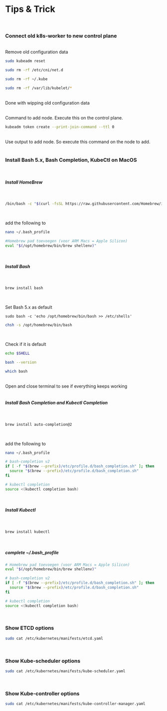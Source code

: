 # Tips & Trick
<br>

### Connect old k8s-worker to new control plane
<br>
Remove old configuration data

```sh
sudo kubeadm reset
```

```sh
sudo rm -rf /etc/cni/net.d
```

```sh
sudo rm -rf ~/.kube
```

```sh
sudo rm -rf /var/lib/kubelet/*
```
<br>
Done with wipping old configuration data
<br>
<br>

Command to add node. Execute this on the control plane.
<br>

```sh
kubeadm token create --print-join-command --ttl 0
```
<br>
Use output to add node. So execute this command on the node to add.
<br>
<br>


### Install Bash 5.x, Bash Completion, KubeCtl on MacOS
<br>

##### Install HomeBrew
<br>

```sh
/bin/bash -c "$(curl -fsSL https://raw.githubusercontent.com/Homebrew/install/HEAD/install.sh)"
```
<br>

add the following to
<br>
```sh
nano ~/.bash_profile
```

```sh
#Homebrew pad toevoegen (voor ARM Macs = Apple Silicon)
eval "$(/opt/homebrew/bin/brew shellenv)"
```
<br>

##### Install Bash
<br>

```sh
brew install bash
```
<br>

Set Bash 5.x as default
<br>

```ssh
sudo bash -c 'echo /opt/homebrew/bin/bash >> /etc/shells'
```

```sh
chsh -s /opt/homebrew/bin/bash
```
<br>

Check if it is default
<br>
```sh
echo $SHELL
```

```sh
bash --version
```

```sh
which bash
```
<br>
Open and close terminal to see if everything keeps working
<br>

<br>

##### Install Bash Completion and Kubectl Completion 
<br>

```sh
brew install auto-completion@2
```
<br>

add the following to
<br>
```sh
nano ~/.bash_profile
```

```sh
# bash-completion v2
if [ -f "$(brew --prefix)/etc/profile.d/bash_completion.sh" ]; then
  source "$(brew --prefix)/etc/profile.d/bash_completion.sh"
fi

# kubectl completion
source <(kubectl completion bash)
```
<br>

##### Install Kubectl
<br>

```sh
brew install kubectl
```
<br>

##### complete ~/.bash_profile

```sh
# Homebrew pad toevoegen (voor ARM Macs = Apple Silicon)
eval "$(/opt/homebrew/bin/brew shellenv)"

# bash-completion v2
if [ -f "$(brew --prefix)/etc/profile.d/bash_completion.sh" ]; then
  source "$(brew --prefix)/etc/profile.d/bash_completion.sh"
fi

# kubectl completion
source <(kubectl completion bash)
```
<br>

### Show ETCD options

```sh
sudo cat /etc/kubernetes/manifests/etcd.yaml
```
<br>

### Show Kube-scheduler options

```sh
sudo cat /etc/kubernetes/manifests/kube-scheduler.yaml
```
<br>

### Show Kube-controller options

```sh
sudo cat /etc/kubernetes/manifests/kube-controller-manager.yaml 
```
